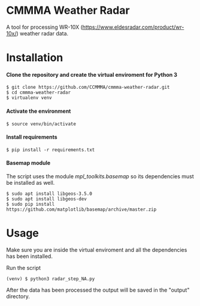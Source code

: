 # CMMMA Weather Radar
A tool for processing WR-10X (https://www.eldesradar.com/product/wr-10x/) weather radar data.

# Installation

#### Clone the repository and create the virtual enviroment for Python 3
```console
$ git clone https://github.com/CCMMMA/cmmma-weather-radar.git
$ cd cmmma-weather-radar
$ virtualenv venv
```
#### Activate the environment
```console
$ source venv/bin/activate
```
#### Install requirements
```console
$ pip install -r requirements.txt
```
#### Basemap module 
The script uses the module *mpl_toolkits.basemap*  so its dependencies must be installed as well.
```console
$ sudo apt install libgeos-3.5.0
$ sudo apt install libgeos-dev
$ sudo pip install https://github.com/matplotlib/basemap/archive/master.zip
```
# Usage

Make sure you are inside the virtual enviroment and all the dependencies has been installed.

Run the script 
```console
(venv) $ python3 radar_step_NA.py
```

After the data has been processed the output will be saved in the "output" directory.